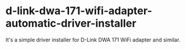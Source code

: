 # d-link-dwa-171-wifi-adapter-automatic-driver-installer
It's a simple driver installer for D-Link DWA 171 WiFi adapter and similar. 
